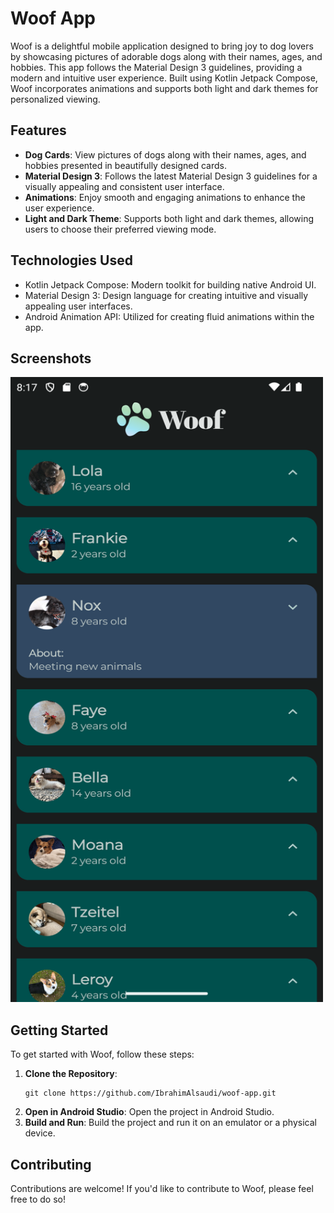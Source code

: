 # Woof App

Woof is a delightful mobile application designed to bring joy to dog lovers by showcasing pictures of adorable dogs along with their names, ages, and hobbies. This app follows the Material Design 3 guidelines, providing a modern and intuitive user experience. Built using Kotlin Jetpack Compose, Woof incorporates animations and supports both light and dark themes for personalized viewing.

## Features

- **Dog Cards**: View pictures of dogs along with their names, ages, and hobbies presented in beautifully designed cards.
- **Material Design 3**: Follows the latest Material Design 3 guidelines for a visually appealing and consistent user interface.
- **Animations**: Enjoy smooth and engaging animations to enhance the user experience.
- **Light and Dark Theme**: Supports both light and dark themes, allowing users to choose their preferred viewing mode.

## Technologies Used

- Kotlin Jetpack Compose: Modern toolkit for building native Android UI.
- Material Design 3: Design language for creating intuitive and visually appealing user interfaces.
- Android Animation API: Utilized for creating fluid animations within the app.

## Screenshots

<img src="screenshots/Screenshot_20240327_201824.png" width=500 height=1000>

## Getting Started

To get started with Woof, follow these steps:

1. **Clone the Repository**: 
   ```
   git clone https://github.com/IbrahimAlsaudi/woof-app.git
   ```
2. **Open in Android Studio**: 
   Open the project in Android Studio.
3. **Build and Run**: 
   Build the project and run it on an emulator or a physical device.

## Contributing

Contributions are welcome! If you'd like to contribute to Woof, please feel free to do so!
